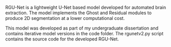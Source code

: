 RGU-Net is a lightweight U-Net based model developed for automated brain extraction. The model implements the Ghost and Residual modules to produce 2D segmentation at a lower computational cost. 

This model was developed as part of my undergraduate dissertation and contains iterative model versions in the code folder. The rgunetv2.py script contains the source code for the developed RGU-Net.
